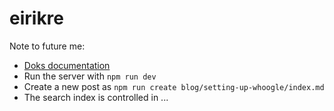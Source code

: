# eirikre

Note to future me:

- [Doks documentation](https://getdoks.org)
- Run the server with `npm run dev`
- Create a new post as `npm run create blog/setting-up-whoogle/index.md`
- The search index is controlled in ...
